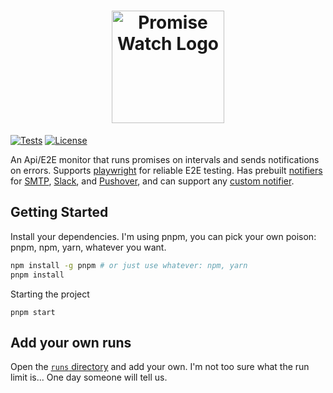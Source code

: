 <h1 align="center">
  	<img height="180" src="https://github.com/jasonraimondi/promise-watch/raw/master/logos/promise-watch-logo-vertical.png" alt="Promise Watch Logo" />
</h1>

[![Tests](https://github.com/jasonraimondi/promise-watch/actions/workflows/test.yml/badge.svg)](https://github.com/jasonraimondi/promise-watch/actions/workflows/test.yml)
[![License](https://img.shields.io/github/license/jasonraimondi/promise-watch?color=#31C754)](./LICENSE.md)

An Api/E2E monitor that runs promises on intervals and sends notifications on errors. Supports [playwright](https://playwright.dev/) for reliable E2E testing. Has prebuilt [notifiers](https://github.com/promise-watch/promise-watch#notifiers) for [SMTP](https://github.com/promise-watch/promise-watch/tree/master/packages/smtp), [Slack](https://github.com/promise-watch/promise-watch/tree/master/packages/slack), and [Pushover](https://github.com/promise-watch/promise-watch/tree/master/packages/pushover), and can support any [custom notifier](https://github.com/promise-watch/promise-watch#custom-notifiers).

## Getting Started

Install your dependencies. I'm using pnpm, you can pick your own poison: pnpm, npm, yarn, whatever you want.

```bash
npm install -g pnpm # or just use whatever: npm, yarn
pnpm install
```

Starting the project

```
pnpm start
```

## Add your own runs

Open the [`runs` directory](./runs) and add your own. I'm not too sure what the run limit is... One day someone will tell us.

